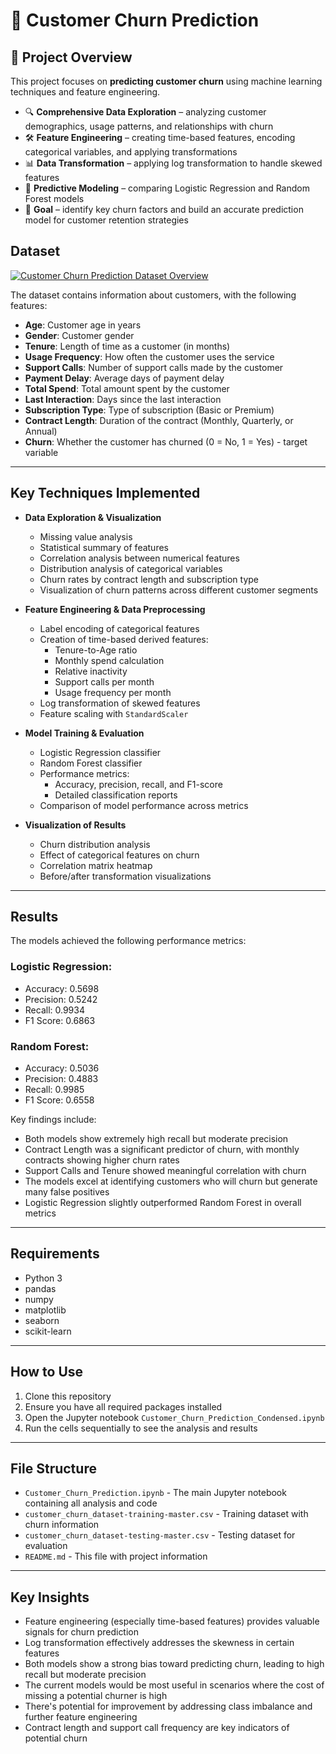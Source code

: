 # 🔄 Customer Churn Prediction

## 📌 Project Overview
This project focuses on **predicting customer churn** using machine learning techniques and feature engineering.

- 🔍 **Comprehensive Data Exploration** – analyzing customer demographics, usage patterns, and relationships with churn
- 🛠 **Feature Engineering** – creating time-based features, encoding categorical variables, and applying transformations
- 📊 **Data Transformation** – applying log transformation to handle skewed features
- 🤖 **Predictive Modeling** – comparing Logistic Regression and Random Forest models
- 🎯 **Goal** – identify key churn factors and build an accurate prediction model for customer retention strategies

## Dataset
[![Customer Churn Prediction Dataset Overview](https://img.youtube.com/vi/3Sux6WLawUg/0.jpg)](https://youtu.be/3Sux6WLawUg)

The dataset contains information about customers, with the following features:

- **Age**: Customer age in years
- **Gender**: Customer gender
- **Tenure**: Length of time as a customer (in months)
- **Usage Frequency**: How often the customer uses the service
- **Support Calls**: Number of support calls made by the customer
- **Payment Delay**: Average days of payment delay
- **Total Spend**: Total amount spent by the customer
- **Last Interaction**: Days since the last interaction
- **Subscription Type**: Type of subscription (Basic or Premium)
- **Contract Length**: Duration of the contract (Monthly, Quarterly, or Annual)
- **Churn**: Whether the customer has churned (0 = No, 1 = Yes) - target variable

---

## Key Techniques Implemented

- **Data Exploration & Visualization**
  - Missing value analysis
  - Statistical summary of features
  - Correlation analysis between numerical features
  - Distribution analysis of categorical variables
  - Churn rates by contract length and subscription type
  - Visualization of churn patterns across different customer segments

- **Feature Engineering & Data Preprocessing**
  - Label encoding of categorical features
  - Creation of time-based derived features:
    - Tenure-to-Age ratio
    - Monthly spend calculation
    - Relative inactivity
    - Support calls per month
    - Usage frequency per month
  - Log transformation of skewed features
  - Feature scaling with `StandardScaler`

- **Model Training & Evaluation**
  - Logistic Regression classifier
  - Random Forest classifier
  - Performance metrics:
    - Accuracy, precision, recall, and F1-score
    - Detailed classification reports
  - Comparison of model performance across metrics

- **Visualization of Results**
  - Churn distribution analysis
  - Effect of categorical features on churn
  - Correlation matrix heatmap
  - Before/after transformation visualizations

---

## Results
The models achieved the following performance metrics:

### Logistic Regression:
- Accuracy: 0.5698
- Precision: 0.5242
- Recall: 0.9934
- F1 Score: 0.6863

### Random Forest:
- Accuracy: 0.5036
- Precision: 0.4883
- Recall: 0.9985
- F1 Score: 0.6558

Key findings include:
- Both models show extremely high recall but moderate precision
- Contract Length was a significant predictor of churn, with monthly contracts showing higher churn rates
- Support Calls and Tenure showed meaningful correlation with churn
- The models excel at identifying customers who will churn but generate many false positives
- Logistic Regression slightly outperformed Random Forest in overall metrics

---

## Requirements
- Python 3
- pandas
- numpy
- matplotlib
- seaborn
- scikit-learn

---

## How to Use
1. Clone this repository
2. Ensure you have all required packages installed
3. Open the Jupyter notebook `Customer_Churn_Prediction_Condensed.ipynb`
4. Run the cells sequentially to see the analysis and results

---

## File Structure
- `Customer_Churn_Prediction.ipynb` - The main Jupyter notebook containing all analysis and code
- `customer_churn_dataset-training-master.csv` - Training dataset with churn information
- `customer_churn_dataset-testing-master.csv` - Testing dataset for evaluation
- `README.md` - This file with project information

---

## Key Insights
- Feature engineering (especially time-based features) provides valuable signals for churn prediction
- Log transformation effectively addresses the skewness in certain features
- Both models show a strong bias toward predicting churn, leading to high recall but moderate precision
- The current models would be most useful in scenarios where the cost of missing a potential churner is high
- There's potential for improvement by addressing class imbalance and further feature engineering
- Contract length and support call frequency are key indicators of potential churn
